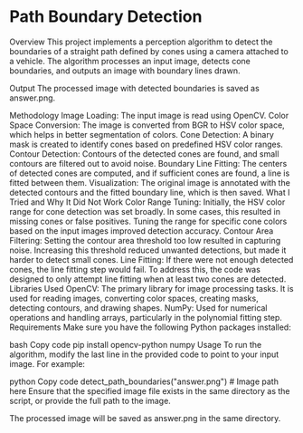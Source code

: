 # Path Boundary Detection
Overview
This project implements a perception algorithm to detect the boundaries of a straight path defined by cones using a camera attached to a vehicle. The algorithm processes an input image, detects cone boundaries, and outputs an image with boundary lines drawn.

Output
The processed image with detected boundaries is saved as answer.png.

Methodology
Image Loading: The input image is read using OpenCV.
Color Space Conversion: The image is converted from BGR to HSV color space, which helps in better segmentation of colors.
Cone Detection: A binary mask is created to identify cones based on predefined HSV color ranges.
Contour Detection: Contours of the detected cones are found, and small contours are filtered out to avoid noise.
Boundary Line Fitting: The centers of detected cones are computed, and if sufficient cones are found, a line is fitted between them.
Visualization: The original image is annotated with the detected contours and the fitted boundary line, which is then saved.
What I Tried and Why It Did Not Work
Color Range Tuning: Initially, the HSV color range for cone detection was set broadly. In some cases, this resulted in missing cones or false positives. Tuning the range for specific cone colors based on the input images improved detection accuracy.
Contour Area Filtering: Setting the contour area threshold too low resulted in capturing noise. Increasing this threshold reduced unwanted detections, but made it harder to detect small cones.
Line Fitting: If there were not enough detected cones, the line fitting step would fail. To address this, the code was designed to only attempt line fitting when at least two cones are detected.
Libraries Used
OpenCV: The primary library for image processing tasks. It is used for reading images, converting color spaces, creating masks, detecting contours, and drawing shapes.
NumPy: Used for numerical operations and handling arrays, particularly in the polynomial fitting step.
Requirements
Make sure you have the following Python packages installed:

bash
Copy code
pip install opencv-python numpy
Usage
To run the algorithm, modify the last line in the provided code to point to your input image. For example:

python
Copy code
detect_path_boundaries("answer.png")  # Image path here
Ensure that the specified image file exists in the same directory as the script, or provide the full path to the image.

The processed image will be saved as answer.png in the same directory.
